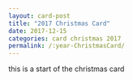 ```yaml
---
layout: card-post
title: "2017 Christmas Card"
date: 2017-12-15
categories: card christmas 2017
permalink: /:year-ChristmasCard/
---
```


this is a start of the christmas card

